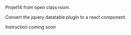 Projet14 from open class room.

Convert the jquery datatable plugin to a react component.

Instruction coming soon
